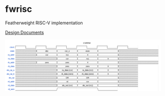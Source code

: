 # fwrisc
Featherweight RISC-V implementation

[Design Documents](docs/fwrisc_design.md)

![alt text](doc/imgs/csrrw.png "foo")
